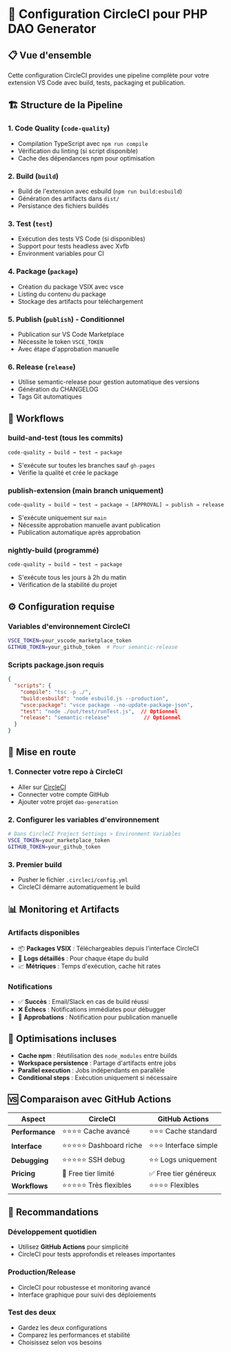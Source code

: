 # 🔄 Configuration CircleCI pour PHP DAO Generator

## 📋 Vue d'ensemble

Cette configuration CircleCI provides une pipeline complète pour votre extension VS Code avec build, tests, packaging et publication.

## 🏗️ Structure de la Pipeline

### 1. **Code Quality** (`code-quality`)
- Compilation TypeScript avec `npm run compile`
- Vérification du linting (si script disponible)
- Cache des dépendances npm pour optimisation

### 2. **Build** (`build`)
- Build de l'extension avec esbuild (`npm run build:esbuild`)
- Génération des artifacts dans `dist/`
- Persistance des fichiers buildés

### 3. **Test** (`test`)
- Exécution des tests VS Code (si disponibles)
- Support pour tests headless avec Xvfb
- Environment variables pour CI

### 4. **Package** (`package`)
- Création du package VSIX avec vsce
- Listing du contenu du package
- Stockage des artifacts pour téléchargement

### 5. **Publish** (`publish`) - Conditionnel
- Publication sur VS Code Marketplace
- Nécessite le token `VSCE_TOKEN`
- Avec étape d'approbation manuelle

### 6. **Release** (`release`)
- Utilise semantic-release pour gestion automatique des versions
- Génération du CHANGELOG
- Tags Git automatiques

## 🔄 Workflows

### **build-and-test** (tous les commits)
```
code-quality → build → test → package
```
- S'exécute sur toutes les branches sauf `gh-pages`
- Vérifie la qualité et crée le package

### **publish-extension** (main branch uniquement)
```
code-quality → build → test → package → [APPROVAL] → publish → release
```
- S'exécute uniquement sur `main`
- Nécessite approbation manuelle avant publication
- Publication automatique après approbation

### **nightly-build** (programmé)
```
code-quality → build → test → package
```
- S'exécute tous les jours à 2h du matin
- Vérification de la stabilité du projet

## ⚙️ Configuration requise

### Variables d'environnement CircleCI
```bash
VSCE_TOKEN=your_vscode_marketplace_token
GITHUB_TOKEN=your_github_token  # Pour semantic-release
```

### Scripts package.json requis
```json
{
  "scripts": {
    "compile": "tsc -p ./",
    "build:esbuild": "node esbuild.js --production",
    "vsce:package": "vsce package --no-update-package-json",
    "test": "node ./out/test/runTest.js",  // Optionnel
    "release": "semantic-release"           // Optionnel
  }
}
```

## 🚀 Mise en route

### 1. **Connecter votre repo à CircleCI**
- Aller sur [CircleCI](https://app.circleci.com/)
- Connecter votre compte GitHub
- Ajouter votre projet `dao-generation`

### 2. **Configurer les variables d'environnement**
```bash
# Dans CircleCI Project Settings > Environment Variables
VSCE_TOKEN=your_marketplace_token
GITHUB_TOKEN=your_github_token
```

### 3. **Premier build**
- Pusher le fichier `.circleci/config.yml`
- CircleCI démarre automatiquement le build

## 📊 Monitoring et Artifacts

### **Artifacts disponibles**
- 📦 **Packages VSIX** : Téléchargeables depuis l'interface CircleCI
- 📝 **Logs détaillés** : Pour chaque étape du build
- 📈 **Métriques** : Temps d'exécution, cache hit rates

### **Notifications**
- ✅ **Succès** : Email/Slack en cas de build réussi
- ❌ **Échecs** : Notifications immédiates pour débugger
- 🔔 **Approbations** : Notification pour publication manuelle

## 🔧 Optimisations incluses

- **Cache npm** : Réutilisation des `node_modules` entre builds
- **Workspace persistence** : Partage d'artifacts entre jobs
- **Parallel execution** : Jobs indépendants en parallèle
- **Conditional steps** : Exécution uniquement si nécessaire

## 🆚 Comparaison avec GitHub Actions

| Aspect | CircleCI | GitHub Actions |
|--------|----------|----------------|
| **Performance** | ⭐⭐⭐⭐ Cache avancé | ⭐⭐⭐ Cache standard |
| **Interface** | ⭐⭐⭐⭐⭐ Dashboard riche | ⭐⭐⭐ Interface simple |
| **Debugging** | ⭐⭐⭐⭐⭐ SSH debug | ⭐⭐ Logs uniquement |
| **Pricing** | 🔸 Free tier limité | ✅ Free tier généreux |
| **Workflows** | ⭐⭐⭐⭐⭐ Très flexibles | ⭐⭐⭐⭐ Flexibles |

## 🎯 Recommandations

### **Développement quotidien**
- Utilisez **GitHub Actions** pour simplicité
- CircleCI pour tests approfondis et releases importantes

### **Production/Release**
- CircleCI pour robustesse et monitoring avancé
- Interface graphique pour suivi des déploiements

### **Test des deux**
- Gardez les deux configurations
- Comparez les performances et stabilité
- Choisissez selon vos besoins